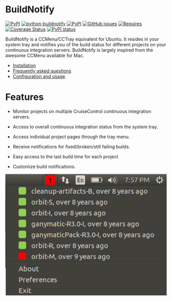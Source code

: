 # BuildNotify

[![PyPI](https://img.shields.io/pypi/v/buildnotify.svg?maxAge=86400)]()
[![python-buildnotify](https://img.shields.io/badge/deb-0.3.5-green.svg?style=flat)]() 
[![PyPI](https://img.shields.io/pypi/l/Buildnotify.svg)]() 
[![GitHub issues](https://img.shields.io/github/issues/anaynayak/buildnotify.svg)]() 
[![Requires](https://requires.io/bitbucket/Anay/buildnotify/requirements.svg?branch=default)]() 
[![Coverage Status](https://coveralls.io/repos/bitbucket/Anay/buildnotify/badge.svg?branch=default)]() 
[![PyPI status](https://img.shields.io/pypi/status/buildnotify.svg)]() 

BuildNotify is a CCMenu/CCTray equivalent for Ubuntu. It resides in your system tray and notifies you of the build status for different projects on your continuous integration servers. BuildNotify is largely inspired from the awesome CCMenu available for Mac.

* [Installation](installation.md)
* [Frequently asked questions](faq.md)
* [Configuration and usage](usage.md)

# Features

* Monitor projects on multiple CruiseControl continuous integration servers. 
* Access to overall continuous integration status from the system tray.
* Access individual project pages through the tray menu.
* Receive notifications for fixed/broken/still failing builds.
* Easy access to the last build time for each project

* Customize build notifications.

[![Project List](images/projectlist.png)]()
